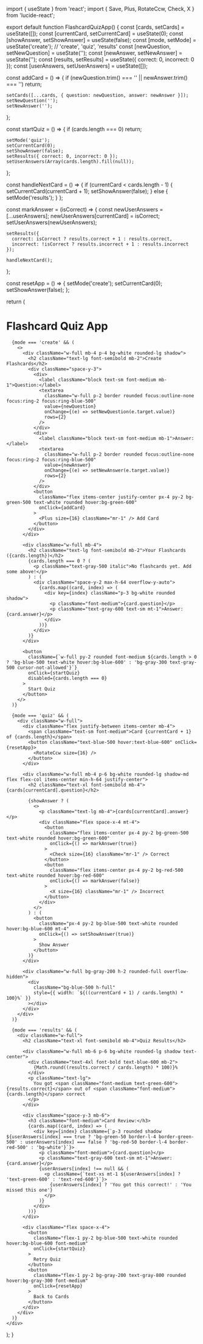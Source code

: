 import { useState } from 'react';
import { Save, Plus, RotateCcw, Check, X } from 'lucide-react';

export default function FlashcardQuizApp() {
  const [cards, setCards] = useState([]);
  const [currentCard, setCurrentCard] = useState(0);
  const [showAnswer, setShowAnswer] = useState(false);
  const [mode, setMode] = useState('create'); // 'create', 'quiz', 'results'
  const [newQuestion, setNewQuestion] = useState('');
  const [newAnswer, setNewAnswer] = useState('');
  const [results, setResults] = useState({ correct: 0, incorrect: 0 });
  const [userAnswers, setUserAnswers] = useState([]);

  const addCard = () => {
    if (newQuestion.trim() === '' || newAnswer.trim() === '') return;
    
    setCards([...cards, { question: newQuestion, answer: newAnswer }]);
    setNewQuestion('');
    setNewAnswer('');
  };

  const startQuiz = () => {
    if (cards.length === 0) return;
    
    setMode('quiz');
    setCurrentCard(0);
    setShowAnswer(false);
    setResults({ correct: 0, incorrect: 0 });
    setUserAnswers(Array(cards.length).fill(null));
  };

  const handleNextCard = () => {
    if (currentCard < cards.length - 1) {
      setCurrentCard(currentCard + 1);
      setShowAnswer(false);
    } else {
      setMode('results');
    }
  };

  const markAnswer = (isCorrect) => {
    const newUserAnswers = [...userAnswers];
    newUserAnswers[currentCard] = isCorrect;
    setUserAnswers(newUserAnswers);
    
    setResults({
      correct: isCorrect ? results.correct + 1 : results.correct,
      incorrect: !isCorrect ? results.incorrect + 1 : results.incorrect
    });
    
    handleNextCard();
  };

  const resetApp = () => {
    setMode('create');
    setCurrentCard(0);
    setShowAnswer(false);
  };

  return (
    <div className="flex flex-col items-center w-full max-w-md mx-auto p-4 bg-gray-50 rounded-lg shadow-md">
      <h1 className="text-2xl font-bold text-blue-600 mb-4">Flashcard Quiz App</h1>
      
      {mode === 'create' && (
        <>
          <div className="w-full mb-4 p-4 bg-white rounded-lg shadow">
            <h2 className="text-lg font-semibold mb-2">Create Flashcards</h2>
            <div className="space-y-3">
              <div>
                <label className="block text-sm font-medium mb-1">Question:</label>
                <textarea 
                  className="w-full p-2 border rounded focus:outline-none focus:ring-2 focus:ring-blue-500"
                  value={newQuestion}
                  onChange={(e) => setNewQuestion(e.target.value)}
                  rows={2}
                />
              </div>
              <div>
                <label className="block text-sm font-medium mb-1">Answer:</label>
                <textarea 
                  className="w-full p-2 border rounded focus:outline-none focus:ring-2 focus:ring-blue-500"
                  value={newAnswer}
                  onChange={(e) => setNewAnswer(e.target.value)}
                  rows={2}
                />
              </div>
              <button 
                className="flex items-center justify-center px-4 py-2 bg-green-500 text-white rounded hover:bg-green-600"
                onClick={addCard}
              >
                <Plus size={16} className="mr-1" /> Add Card
              </button>
            </div>
          </div>
          
          <div className="w-full mb-4">
            <h2 className="text-lg font-semibold mb-2">Your Flashcards ({cards.length})</h2>
            {cards.length === 0 ? (
              <p className="text-gray-500 italic">No flashcards yet. Add some above!</p>
            ) : (
              <div className="space-y-2 max-h-64 overflow-y-auto">
                {cards.map((card, index) => (
                  <div key={index} className="p-3 bg-white rounded shadow">
                    <p className="font-medium">{card.question}</p>
                    <p className="text-gray-600 text-sm mt-1">Answer: {card.answer}</p>
                  </div>
                ))}
              </div>
            )}
          </div>
          
          <button 
            className={`w-full py-2 rounded font-medium ${cards.length > 0 ? 'bg-blue-500 text-white hover:bg-blue-600' : 'bg-gray-300 text-gray-500 cursor-not-allowed'}`}
            onClick={startQuiz}
            disabled={cards.length === 0}
          >
            Start Quiz
          </button>
        </>
      )}
      
      {mode === 'quiz' && (
        <div className="w-full">
          <div className="flex justify-between items-center mb-4">
            <span className="text-sm font-medium">Card {currentCard + 1} of {cards.length}</span>
            <button className="text-blue-500 hover:text-blue-600" onClick={resetApp}>
              <RotateCcw size={16} />
            </button>
          </div>
          
          <div className="w-full mb-4 p-6 bg-white rounded-lg shadow-md flex flex-col items-center min-h-64 justify-center">
            <h2 className="text-xl font-semibold mb-4">{cards[currentCard].question}</h2>
            
            {showAnswer ? (
              <>
                <p className="text-lg mb-4">{cards[currentCard].answer}</p>
                <div className="flex space-x-4 mt-4">
                  <button 
                    className="flex items-center px-4 py-2 bg-green-500 text-white rounded hover:bg-green-600"
                    onClick={() => markAnswer(true)}
                  >
                    <Check size={16} className="mr-1" /> Correct
                  </button>
                  <button 
                    className="flex items-center px-4 py-2 bg-red-500 text-white rounded hover:bg-red-600"
                    onClick={() => markAnswer(false)}
                  >
                    <X size={16} className="mr-1" /> Incorrect
                  </button>
                </div>
              </>
            ) : (
              <button 
                className="px-4 py-2 bg-blue-500 text-white rounded hover:bg-blue-600 mt-4"
                onClick={() => setShowAnswer(true)}
              >
                Show Answer
              </button>
            )}
          </div>
          
          <div className="w-full bg-gray-200 h-2 rounded-full overflow-hidden">
            <div 
              className="bg-blue-500 h-full" 
              style={{ width: `${((currentCard + 1) / cards.length) * 100}%` }}
            ></div>
          </div>
        </div>
      )}
      
      {mode === 'results' && (
        <div className="w-full">
          <h2 className="text-xl font-semibold mb-4">Quiz Results</h2>
          
          <div className="w-full mb-6 p-6 bg-white rounded-lg shadow text-center">
            <div className="text-4xl font-bold text-blue-600 mb-2">
              {Math.round((results.correct / cards.length) * 100)}%
            </div>
            <p className="text-lg">
              You got <span className="font-medium text-green-600">{results.correct}</span> out of <span className="font-medium">{cards.length}</span> correct
            </p>
          </div>
          
          <div className="space-y-3 mb-6">
            <h3 className="font-medium">Card Review:</h3>
            {cards.map((card, index) => (
              <div key={index} className={`p-3 rounded shadow ${userAnswers[index] === true ? 'bg-green-50 border-l-4 border-green-500' : userAnswers[index] === false ? 'bg-red-50 border-l-4 border-red-500' : 'bg-white'}`}>
                <p className="font-medium">{card.question}</p>
                <p className="text-gray-600 text-sm mt-1">Answer: {card.answer}</p>
                {userAnswers[index] !== null && (
                  <p className={`text-xs mt-1 ${userAnswers[index] ? 'text-green-600' : 'text-red-600'}`}>
                    {userAnswers[index] ? 'You got this correct!' : 'You missed this one'}
                  </p>
                )}
              </div>
            ))}
          </div>
          
          <div className="flex space-x-4">
            <button 
              className="flex-1 py-2 bg-blue-500 text-white rounded hover:bg-blue-600 font-medium"
              onClick={startQuiz}
            >
              Retry Quiz
            </button>
            <button 
              className="flex-1 py-2 bg-gray-200 text-gray-800 rounded hover:bg-gray-300 font-medium"
              onClick={resetApp}
            >
              Back to Cards
            </button>
          </div>
        </div>
      )}
    </div>
  );
}
<!---
Kunal-Ambule/Kunal-Ambule is a ✨ special ✨ repository because its `README.md` (this file) appears on your GitHub profile.
You can click the Preview link to take a look at your changes.
--->
